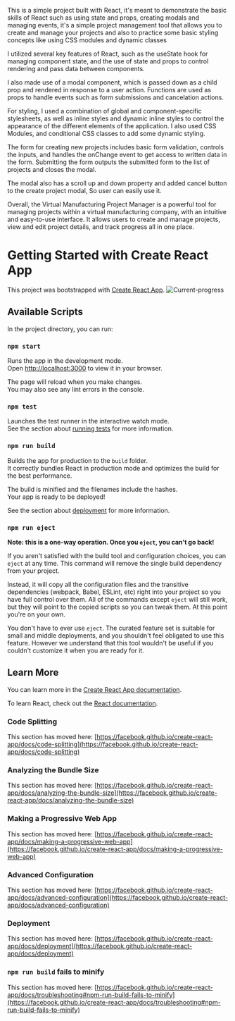 This is a simple project built with React, it's meant to demonstrate the basic skills of React such as using state and props, creating modals and managing events, it's a simple project management tool that allows you to create and manage your projects and also to practice some basic styling concepts like using CSS modules and dynamic classes

I utilized several key features of React, such as the useState hook for managing component state, and the use of state and props to control rendering and pass data between components.

I also made use of a modal component, which is passed down as a child prop and rendered in response to a user action. Functions are used as props to handle events such as form submissions and cancelation actions.

For styling, I used a combination of global and component-specific stylesheets, as well as inline styles and dynamic inline styles to control the appearance of the different elements of the application. I also used CSS Modules, and conditional CSS classes to add some dynamic styling.

The form for creating new projects includes basic form validation, controls the inputs, and handles the onChange event to get access to written data in the form. Submitting the form outputs the submitted form to the list of projects and closes the modal.

The modal also has a scroll up and down property and added cancel button to the create project modal, So user can easily use it.

Overall, the Virtual Manufacturing Project Manager is a powerful tool for managing projects within a virtual manufacturing company, with an intuitive and easy-to-use interface. It allows users to create and manage projects, view and edit project details, and track progress all in one place.

# Getting Started with Create React App

This project was bootstrapped with [Create React App](https://github.com/facebook/create-react-app).
![Current-progress](https://user-images.githubusercontent.com/97854234/211147916-d89f1a7f-7cc0-44f5-8950-cc7c2557bb7a.png)

## Available Scripts

In the project directory, you can run:

### `npm start`

Runs the app in the development mode.\
Open [http://localhost:3000](http://localhost:3000) to view it in your browser.

The page will reload when you make changes.\
You may also see any lint errors in the console.

### `npm test`

Launches the test runner in the interactive watch mode.\
See the section about [running tests](https://facebook.github.io/create-react-app/docs/running-tests) for more information.

### `npm run build`

Builds the app for production to the `build` folder.\
It correctly bundles React in production mode and optimizes the build for the best performance.

The build is minified and the filenames include the hashes.\
Your app is ready to be deployed!

See the section about [deployment](https://facebook.github.io/create-react-app/docs/deployment) for more information.

### `npm run eject`

**Note: this is a one-way operation. Once you `eject`, you can't go back!**

If you aren't satisfied with the build tool and configuration choices, you can `eject` at any time. This command will remove the single build dependency from your project.

Instead, it will copy all the configuration files and the transitive dependencies (webpack, Babel, ESLint, etc) right into your project so you have full control over them. All of the commands except `eject` will still work, but they will point to the copied scripts so you can tweak them. At this point you're on your own.

You don't have to ever use `eject`. The curated feature set is suitable for small and middle deployments, and you shouldn't feel obligated to use this feature. However we understand that this tool wouldn't be useful if you couldn't customize it when you are ready for it.

## Learn More

You can learn more in the [Create React App documentation](https://facebook.github.io/create-react-app/docs/getting-started).

To learn React, check out the [React documentation](https://reactjs.org/).

### Code Splitting

This section has moved here: [https://facebook.github.io/create-react-app/docs/code-splitting](https://facebook.github.io/create-react-app/docs/code-splitting)

### Analyzing the Bundle Size

This section has moved here: [https://facebook.github.io/create-react-app/docs/analyzing-the-bundle-size](https://facebook.github.io/create-react-app/docs/analyzing-the-bundle-size)

### Making a Progressive Web App

This section has moved here: [https://facebook.github.io/create-react-app/docs/making-a-progressive-web-app](https://facebook.github.io/create-react-app/docs/making-a-progressive-web-app)

### Advanced Configuration

This section has moved here: [https://facebook.github.io/create-react-app/docs/advanced-configuration](https://facebook.github.io/create-react-app/docs/advanced-configuration)

### Deployment

This section has moved here: [https://facebook.github.io/create-react-app/docs/deployment](https://facebook.github.io/create-react-app/docs/deployment)

### `npm run build` fails to minify

This section has moved here: [https://facebook.github.io/create-react-app/docs/troubleshooting#npm-run-build-fails-to-minify](https://facebook.github.io/create-react-app/docs/troubleshooting#npm-run-build-fails-to-minify)

